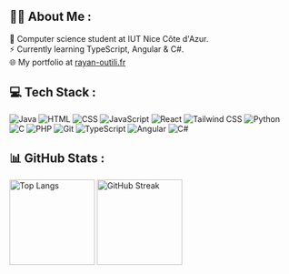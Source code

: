 ## 👦🏻 About Me :
🔭 Computer science student at IUT Nice Côte d'Azur.
<br>
⚡ Currently learning TypeScript, Angular & C#. 
<br>
🌐 My portfolio at [rayan-outili.fr](https://rayan-outili.fr)



## 💻 Tech Stack :

![Java](https://img.shields.io/badge/Java-%23ED8B00.svg?style=for-the-badge&logo=java&logoColor=white)
![HTML](https://img.shields.io/badge/HTML-%23E34F26.svg?style=for-the-badge&logo=html5&logoColor=white)
![CSS](https://img.shields.io/badge/CSS-%231572B6.svg?style=for-the-badge&logo=css3&logoColor=white)
![JavaScript](https://img.shields.io/badge/JavaScript-%23F7DF1E.svg?style=for-the-badge&logo=javascript&logoColor=black)
![React](https://img.shields.io/badge/React-%2320232A.svg?style=for-the-badge&logo=react&logoColor=61DAFB)
![Tailwind CSS](https://img.shields.io/badge/Tailwind_CSS-%231a202c.svg?style=for-the-badge&logo=tailwind-css&logoColor=38B2AC)
![Python](https://img.shields.io/badge/Python-%233776AB.svg?style=for-the-badge&logo=python&logoColor=white)
![C](https://img.shields.io/badge/C-%2300599C.svg?style=for-the-badge&logo=c&logoColor=white)
![PHP](https://img.shields.io/badge/PHP-%23777BB4.svg?style=for-the-badge&logo=php&logoColor=white)
![Git](https://img.shields.io/badge/Git-%23F05032.svg?style=for-the-badge&logo=git&logoColor=white)
![TypeScript](https://img.shields.io/badge/TypeScript-%23007ACC.svg?style=for-the-badge&logo=typescript&logoColor=white)
![Angular](https://img.shields.io/badge/Angular-%23DD0031.svg?style=for-the-badge&logo=angular&logoColor=white)
![C#](https://img.shields.io/badge/C%23-%23239120.svg?style=for-the-badge&logo=csharp&logoColor=white)



## 📊 GitHub Stats :
<div align="left">
  <img src="https://github-readme-stats.vercel.app/api/top-langs/?username=RayanOUTILI&theme=gotham&hide_border=false&include_all_commits=false&count_private=false&layout=compact" alt="Top Langs" style="width: auto; height: 150px;" />
  <img src="https://github-readme-streak-stats.herokuapp.com/?user=RayanOUTILI&theme=gotham&hide_border=false" alt="GitHub Streak" style="width: auto; height: 150px;" />
</div>


